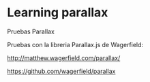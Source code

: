 # Learning parallax
Pruebas Parallax

Pruebas con la libreria Parallax.js  de Wagerfield:

http://matthew.wagerfield.com/parallax/

https://github.com/wagerfield/parallax
